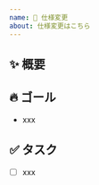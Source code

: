 ```yaml
---
name: 🚀 仕様変更
about: 仕様変更はこちら
---
```


## ✨ 概要

## 🔥 ゴール
<!-- 例) xxなときに△△していたが〇〇するように変更 -->
- xxx

## ✅ タスク
- [ ] xxx
